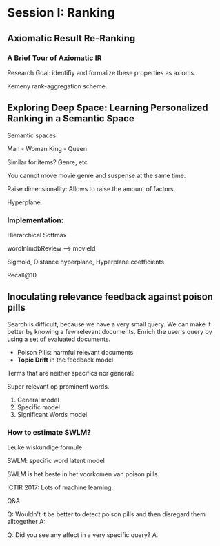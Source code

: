 # Session I: Ranking

## Axiomatic Result Re-Ranking

### A Brief Tour of Axiomatic IR

Research Goal: identifiy and formalize these properties as axioms.

Kemeny rank-aggregation scheme.

## Exploring Deep Space: Learning Personalized Ranking in a Semantic Space

Semantic spaces:

Man - Woman
King - Queen

Similar for items? Genre, etc

You cannot move movie genre and suspense at the same time.

Raise dimensionality: Allows to raise the amount of factors.

Hyperplane.

### Implementation:

Hierarchical Softmax

wordInImdbReview --> movieId

Sigmoid, Distance hyperplane, Hyperplane coefficients

Recall@10

## Inoculating relevance feedback against poison pills

Search is difficult, because we have a very small query. We can make it better by knowing a few relevant documents. Enrich the user's query by using a set of evaluated documents.

* Poison Pills: harmful relevant documents
* **Topic Drift** in the feedback model

Terms that are neither specifics nor general?

Super relevant op prominent words.

1. General model
2. Specific model
3. Significant Words model

### How to estimate SWLM?

Leuke wiskundige formule.

SWLM: specific word latent model

SWLM is het beste in het voorkomen van poison pills.


ICTIR 2017: Lots of machine learning.

Q&A

Q: Wouldn't it be better to detect poison pills and then disregard them alltogether
A: 

Q: Did you see any effect in a very specific query?
A: